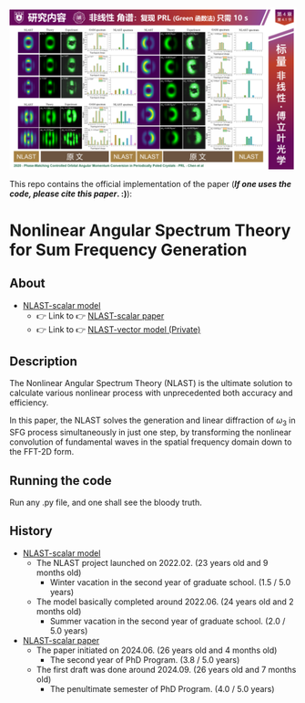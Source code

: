 ![fig](https://raw.githubusercontent.com/ChenZhu-Xie/NLAST/master/img/cover3.png)

This repo contains the official implementation of the paper (**_If one uses the code, please cite this paper_. :)**):

# Nonlinear Angular Spectrum Theory for Sum Frequency Generation
[^_^]: # (![illustration](Optica.jpg))
[>_>]: # (这个注释可分段，但似乎不能有 “图片链接格式”，上一个注释反之)
<!-- 这个 html 的注释，就既可以 图片链接 ![illustration](Optica.jpg)，又可以 分段 -->

## About
* [NLAST-scalar model](https://github.com/ChenZhu-Xie/NLAST)
    * 👉 Link to 👉 [NLAST-scalar paper](https://github.com/ChenZhu-Xie/NLAST_scalar_paper__private)
    * 👉 Link to 👉 [NLAST-vector model (Private)](https://github.com/ChenZhu-Xie/NLAST_private)

## Description
The Nonlinear Angular Spectrum Theory (NLAST) is the ultimate solution to calculate various nonlinear process with unprecedented both accuracy and efficiency.

In this paper, the NLAST solves the generation and linear diffraction of $\omega_3$ in SFG process simultaneously in just one step, by transforming the nonlinear convolution of fundamental waves in the spatial frequency domain down to the FFT-2D form.

## Running the code
Run any .py file, and one shall see the bloody truth.

## History
* [NLAST-scalar model](https://github.com/ChenZhu-Xie/NLAST)
    * The NLAST project launched on 2022.02. (23 years old and 9 months old)
        * Winter vacation in the second year of graduate school. (1.5 / 5.0 years)
    * The model basically completed around 2022.06. (24 years old and 2 months old)
        * Summer vacation in the second year of graduate school. (2.0 / 5.0 years)
* [NLAST-scalar paper](https://github.com/ChenZhu-Xie/NLAST_scalar_paper__private)
    * The paper initiated on 2024.06. (26 years old and 4 months old)
        * The second year of PhD Program. (3.8 / 5.0 years)
    * The first draft was done around 2024.09. (26 years old and 7 months old)
        * The penultimate semester of PhD Program. (4.0 / 5.0 years)